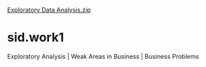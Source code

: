 [Exploratory Data Analysis.zip](https://github.com/Siddharth9o9/sid.work1/files/6153016/Exploratory.Data.Analysis.zip)



# sid.work1
Exploratory Analysis | Weak Areas in Business | Business Problems
